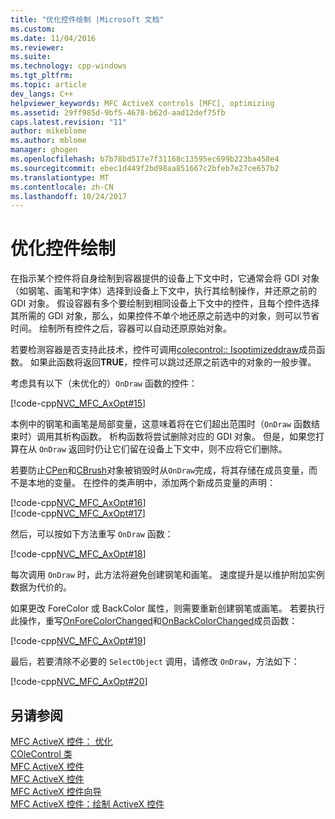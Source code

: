 ```yaml
---
title: "优化控件绘制 |Microsoft 文档"
ms.custom: 
ms.date: 11/04/2016
ms.reviewer: 
ms.suite: 
ms.technology: cpp-windows
ms.tgt_pltfrm: 
ms.topic: article
dev_langs: C++
helpviewer_keywords: MFC ActiveX controls [MFC], optimizing
ms.assetid: 29ff985d-9bf5-4678-b62d-aad12def75fb
caps.latest.revision: "11"
author: mikeblome
ms.author: mblome
manager: ghogen
ms.openlocfilehash: b7b78bd517e7f31168c13595ec699b223ba458e4
ms.sourcegitcommit: ebec1d449f2bd98aa851667c2bfeb7e27ce657b2
ms.translationtype: MT
ms.contentlocale: zh-CN
ms.lasthandoff: 10/24/2017
---
```

# <a name="optimizing-control-drawing"></a>优化控件绘制
在指示某个控件将自身绘制到容器提供的设备上下文中时，它通常会将 GDI 对象（如钢笔、画笔和字体）选择到设备上下文中，执行其绘制操作，并还原之前的 GDI 对象。 假设容器有多个要绘制到相同设备上下文中的控件，且每个控件选择其所需的 GDI 对象，那么，如果控件不单个地还原之前选中的对象，则可以节省时间。 绘制所有控件之后，容器可以自动还原原始对象。  
  
 若要检测容器是否支持此技术，控件可调用[colecontrol:: Isoptimizeddraw](../mfc/reference/colecontrol-class.md#isoptimizeddraw)成员函数。 如果此函数将返回**TRUE**，控件可以跳过还原之前选中的对象的一般步骤。  
  
 考虑具有以下（未优化的）`OnDraw` 函数的控件：  
  
 [!code-cpp[NVC_MFC_AxOpt#15](../mfc/codesnippet/cpp/optimizing-control-drawing_1.cpp)]  
  
 本例中的钢笔和画笔是局部变量，这意味着将在它们超出范围时（`OnDraw` 函数结束时）调用其析构函数。 析构函数将尝试删除对应的 GDI 对象。 但是，如果您打算在从 `OnDraw` 返回时仍让它们留在设备上下文中，则不应将它们删除。  
  
 若要防止[CPen](../mfc/reference/cpen-class.md)和[CBrush](../mfc/reference/cbrush-class.md)对象被销毁时从`OnDraw`完成，将其存储在成员变量，而不是本地的变量。 在控件的类声明中，添加两个新成员变量的声明：  
  
 [!code-cpp[NVC_MFC_AxOpt#16](../mfc/codesnippet/cpp/optimizing-control-drawing_2.h)]  
[!code-cpp[NVC_MFC_AxOpt#17](../mfc/codesnippet/cpp/optimizing-control-drawing_3.h)]  
  
 然后，可以按如下方法重写 `OnDraw` 函数：  
  
 [!code-cpp[NVC_MFC_AxOpt#18](../mfc/codesnippet/cpp/optimizing-control-drawing_4.cpp)]  
  
 每次调用 `OnDraw` 时，此方法将避免创建钢笔和画笔。 速度提升是以维护附加实例数据为代价的。  
  
 如果更改 ForeColor 或 BackColor 属性，则需要重新创建钢笔或画笔。 若要执行此操作，重写[OnForeColorChanged](../mfc/reference/colecontrol-class.md#onforecolorchanged)和[OnBackColorChanged](../mfc/reference/colecontrol-class.md#onbackcolorchanged)成员函数：  
  
 [!code-cpp[NVC_MFC_AxOpt#19](../mfc/codesnippet/cpp/optimizing-control-drawing_5.cpp)]  
  
 最后，若要清除不必要的 `SelectObject` 调用，请修改 `OnDraw`，方法如下：  
  
 [!code-cpp[NVC_MFC_AxOpt#20](../mfc/codesnippet/cpp/optimizing-control-drawing_6.cpp)]  
  
## <a name="see-also"></a>另请参阅  
 [MFC ActiveX 控件： 优化](../mfc/mfc-activex-controls-optimization.md)   
 [COleControl 类](../mfc/reference/colecontrol-class.md)   
 [MFC ActiveX 控件](../mfc/mfc-activex-controls.md)   
 [MFC ActiveX 控件](../mfc/mfc-activex-controls.md)   
 [MFC ActiveX 控件向导](../mfc/reference/mfc-activex-control-wizard.md)   
 [MFC ActiveX 控件：绘制 ActiveX 控件](../mfc/mfc-activex-controls-painting-an-activex-control.md)

